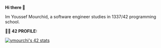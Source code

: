 <b>Hi there 👋</b>


Im Youssef Mourchid, a software engineer studies in 1337/42 programming school.


<b>🧑‍🎓 42 PROFILE:</b>

[![ymourchi's 42 stats](https://badge42.vercel.app/api/v2/clk07avui004008ky5jenrwmr/stats?cursusId=21&coalitionId=78)](https://github.com/JaeSeoKim/badge42)
